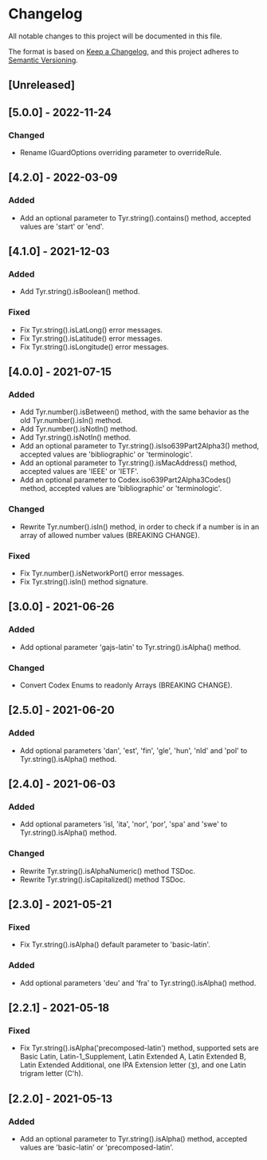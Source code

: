 # Changelog

All notable changes to this project will be documented in this file.

The format is based on [Keep a Changelog](https://keepachangelog.com/en/1.0.0/),
and this project adheres to [Semantic Versioning](https://semver.org/spec/v2.0.0.html).

## [Unreleased]

## [5.0.0] - 2022-11-24

### Changed

-   Rename IGuardOptions overriding parameter to overrideRule.

## [4.2.0] - 2022-03-09

### Added

-   Add an optional parameter to Tyr.string().contains() method, accepted values are 'start' or 'end'.

## [4.1.0] - 2021-12-03

### Added

-   Add Tyr.string().isBoolean() method.

### Fixed

-   Fix Tyr.string().isLatLong() error messages.
-   Fix Tyr.string().isLatitude() error messages.
-   Fix Tyr.string().isLongitude() error messages.

## [4.0.0] - 2021-07-15

### Added

-   Add Tyr.number().isBetween() method, with the same behavior as the old Tyr.number().isIn() method.
-   Add Tyr.number().isNotIn() method.
-   Add Tyr.string().isNotIn() method.
-   Add an optional parameter to Tyr.string().isIso639Part2Alpha3() method, accepted values are 'bibliographic' or 'terminologic'.
-   Add an optional parameter to Tyr.string().isMacAddress() method, accepted values are 'IEEE' or 'IETF'.
-   Add an optional parameter to Codex.iso639Part2Alpha3Codes() method, accepted values are 'bibliographic' or 'terminologic'.

### Changed

-   Rewrite Tyr.number().isIn() method, in order to check if a number is in an array of allowed number values (BREAKING CHANGE).

### Fixed

-   Fix Tyr.number().isNetworkPort() error messages.
-   Fix Tyr.string().isIn() method signature.

## [3.0.0] - 2021-06-26

### Added

-   Add optional parameter 'gajs-latin' to Tyr.string().isAlpha() method.

### Changed

-   Convert Codex Enums to readonly Arrays (BREAKING CHANGE).

## [2.5.0] - 2021-06-20

### Added

-   Add optional parameters 'dan', 'est', 'fin', 'gle', 'hun', 'nld' and 'pol' to Tyr.string().isAlpha() method.

## [2.4.0] - 2021-06-03

### Added

-   Add optional parameters 'isl, 'ita', 'nor', 'por', 'spa' and 'swe' to Tyr.string().isAlpha() method.

### Changed

-   Rewrite Tyr.string().isAlphaNumeric() method TSDoc.
-   Rewrite Tyr.string().isCapitalized() method TSDoc.

## [2.3.0] - 2021-05-21

### Fixed

-   Fix Tyr.string().isAlpha() default parameter to 'basic-latin'.

### Added

-   Add optional parameters 'deu' and 'fra' to Tyr.string().isAlpha() method.

## [2.2.1] - 2021-05-18

### Fixed

-   Fix Tyr.string().isAlpha('precomposed-latin') method, supported sets are Basic Latin, Latin-1_Supplement, Latin Extended A, Latin Extended B, Latin Extended Additional, one IPA Extension letter (ʒ), and one Latin trigram letter (C'h).

## [2.2.0] - 2021-05-13

### Added

-   Add an optional parameter to Tyr.string().isAlpha() method, accepted values are 'basic-latin' or 'precomposed-latin'.
